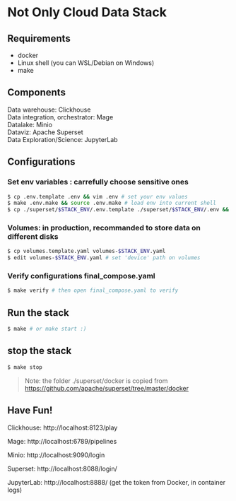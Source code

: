 # Not Only Cloud Data Stack

## Requirements
- docker
- Linux shell (you can WSL/Debian on Windows)
- make

## Components

Data warehouse: Clickhouse  
Data integration, orchestrator: Mage  
Datalake: Minio  
Dataviz: Apache Superset  
Data Exploration/Science: JupyterLab


## Configurations

### Set env variables : carrefully choose sensitive ones
```sh
$ cp .env.template .env && vim .env # set your env values
$ make .env.make && source .env.make # load env into current shell
$ cp ./superset/$STACK_ENV/.env.template ./superset/$STACK_ENV/.env && vim ./superset/$STACK_ENV/.env # edit superset env
```
### Volumes: in production, recommanded to store data on different disks
```sh
$ cp volumes.template.yaml volumes-$STACK_ENV.yaml
$ edit volumes-$STACK_ENV.yaml # set 'device' path on volumes
```

### Verify configurations final_compose.yaml
```sh
$ make verify # then open final_compose.yaml to verify
```

## Run the stack
```sh
$ make # or make start :)
```

## stop the stack
```sh
$ make stop
```

> Note: the folder ./superset/docker is copied from https://github.com/apache/superset/tree/master/docker

## Have Fun!
Clickhouse: http://localhost:8123/play

Mage: http://localhost:6789/pipelines

Minio: http://localhost:9090/login

Superset: http://localhost:8088/login/

JupyterLab: http://localhost:8888/ (get the token from Docker, in container logs)
